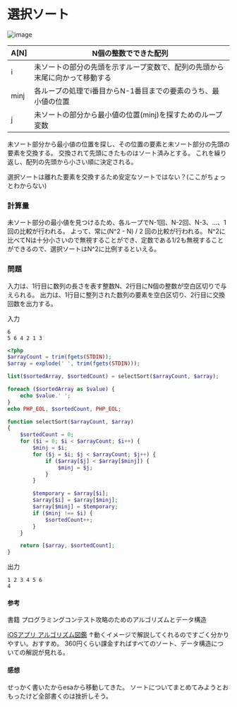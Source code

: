 # 選択ソート
![image](https://user-images.githubusercontent.com/38639386/56805417-f603b580-6863-11e9-9b56-81479e52afa1.png)

| A[N] | N個の整数でできた配列 |
| ------------ | ------------- |
| i| 未ソートの部分の先頭を示すループ変数で、配列の先頭から末尾に向かって移動する |
| minj| 各ループの処理でi番目からN-1番目までの要素のうち、最小値の位置 |
|j | 未ソートの部分から最小値の位置(minj)を探すためのループ変数 |

未ソート部分から最小値の位置を探し、その位置の要素と未ソート部分の先頭の要素を交換する。
交換されて先頭にきたものはソート済みとする。
これを繰り返し、配列の先頭から小さい順に決定される。

選択ソートは離れた要素を交換するため安定なソートではない？(ここがちょっとわからない)

### 計算量
未ソート部分の最小値を見つけるため、各ループでN-1回、N-2回、N-3、…、1回の比較が行われる。
よって、常に(N^2 - N) / 2 回の比較が行われる。
N^2に比べてNは十分小さいので無視することができ、定数である1/2も無視することができるので、選択ソートはN^2に比例するといえる。

### 問題
入力は、1行目に数列の長さを表す整数N、2行目にN個の整数が空白区切りで与えられる。
出力は、1行目に整列された数列の要素を空白区切り、2行目に交換回数を出力する。

入力
```
6
5 6 4 2 1 3
```

```php
<?php
$arrayCount = trim(fgets(STDIN));
$array = explode(' ', trim(fgets(STDIN)));

list($sortedArray, $sortedCount) = selectSort($arrayCount, $array);

foreach ($sortedArray as $value) {
    echo $value.' ';
}
echo PHP_EOL, $sortedCount, PHP_EOL;

function selectSort($arrayCount, $array)
{
    $sortedCount = 0;
    for ($i = 0; $i < $arrayCount; $i++) {
        $minj = $i;
        for ($j = $i; $j < $arrayCount; $j++) {
            if ($array[$j] < $array[$minj]) {
                $minj = $j;
            }
        }

        $temporary = $array[$i];
        $array[$i] = $array[$minj];
        $array[$minj] = $temporary;
        if ($minj !== $i) {
            $sortedCount++;
        }
    }

    return [$array, $sortedCount];
}
```
出力
```
1 2 3 4 5 6 
4
```

#### 参考
書籍 プログラミングコンテスト攻略のためのアルゴリズムとデータ構造  

[iOSアプリ アルゴリズム図鑑](  https://itunes.apple.com/jp/app/%E3%82%A2%E3%83%AB%E3%82%B4%E3%83%AA%E3%82%BA%E3%83%A0%E5%9B%B3%E9%91%91/id1047532631?mt=8)
↑動くイメージで解説してくれるのですごく分かりやすい。おすすめ。
360円くらい課金すればすべてのソート、データ構造についての解説が見れる。  


#### 感想
せっかく書いたからesaから移動してきた。
ソートについてまとめてみようとおもったけど全部書くのは挫折しそう。
